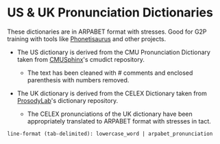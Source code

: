 # US & UK Pronunciation Dictionaries

These dictionaries are in ARPABET format with stresses. Good for G2P training with tools like [Phonetisaurus](https://github.com/AdolfVonKleist/Phonetisaurus) and other projects.

+ The US dictionary is derived from the CMU Pronunciation Dictionary taken from [CMUSphinx](https://github.com/cmusphinx/cmudict)'s cmudict repository.
  - The text has been cleaned with # comments and enclosed parenthesis with numbers removed.

+ The UK dictionary is derived from the CELEX Dictionary taken from [ProsodyLab](https://github.com/prosodylab/prosodylab.dictionaries)'s dictionary repository.
  - The CELEX pronunciations of the UK dictionary have been appropriately translated to ARPABET format with stresses in tact.

```
line-format (tab-delimited): lowercase_word | arpabet_pronunciation
```

